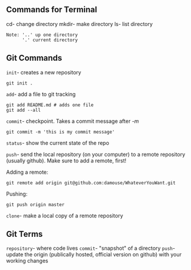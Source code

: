 ## Commands for Terminal

cd-         change directory
mkdir-      make directory
ls-         list directory 

    Note: '..' up one directory
          '.' current directory

## Git Commands

`init`- creates a new repository

```
git init .
```

`add`- add a file to git tracking

```
git add README.md # adds one file
git add --all
```

`commit`- checkpoint. Takes a commit message after *-m*

```
git commit -m 'this is my commit message'
```

`status`- show the current state of the repo

`push`- send the local repository (on your computer) to a remote repository (usually github). Make sure to add a remote, first!

Adding a remote: 
```
git remote add origin git@github.com:damouse/WhateverYouWant.git
```

Pushing:
```
git push origin master
```

`clone`- make a local copy of a remote repository


## Git Terms

`repository`- where code lives 
`commit`- "snapshot" of a directory
`push`- update the origin (publically hosted, official version on github) with your working changes
